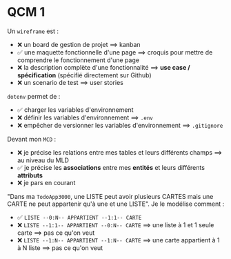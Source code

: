 # QCM 1

Un `wireframe` est : 
- ❌ un board de gestion de projet ==> kanban
- ✅ une maquette fonctionnelle d'une page ==> croquis pour mettre de comprendre le fonctionnement d'une page
- ❌ la description complète d'une fonctionnalité ==> **use case / spécification** (spécifié directement sur Github)
- ❌ un scenario de test ==> user stories


`dotenv` permet de :
- ✅ charger les variables d'environnement
- ❌ définir les variables d'environnement ==> `.env`
- ❌ empêcher de versionner les variables d'environnement ==> `.gitignore`


Devant mon `MCD` :
- ❌ je précise les relations entre mes tables et leurs différents champs ==> au niveau du MLD
- ✅ je précise les **associations** entre mes **entités** et leurs différents **attributs**
- ❌ je pars en courant


"Dans ma `TodoApp3000`, une LISTE peut avoir plusieurs CARTES mais une CARTE ne peut appartenir qu'à une et une LISTE". Je le modélise comment : 
- ✅ `LISTE --0:N-- APPARTIENT --1:1-- CARTE`
- ❌ `LISTE --1:1-- APPARTIENT --0:N-- CARTE` ==> une liste à 1 et 1 seule carte ==> pas ce qu'on veut
- ❌ `LISTE --1:N-- APPARTIENT --1:N-- CARTE` ==> une carte appartient à 1 à N liste ==> pas ce qu'on veut

